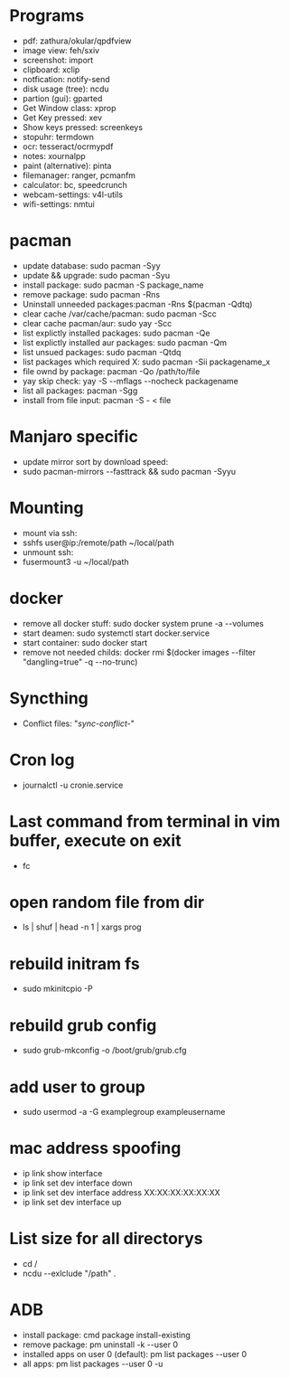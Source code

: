# Programs
* pdf: zathura/okular/qpdfview
* image view: feh/sxiv
* screenshot: import
* clipboard: xclip
* notfication: notify-send
* disk usage (tree): ncdu
* partion (gui): gparted
* Get Window class: xprop
* Get Key pressed: xev
* Show keys pressed: screenkeys
* stopuhr: termdown
* ocr: tesseract/ocrmypdf
* notes: xournalpp
* paint (alternative): pinta
* filemanager: ranger, pcmanfm
* calculator: bc, speedcrunch
* webcam-settings: v4l-utils
* wifi-settings: nmtui

# pacman
* update database: sudo pacman -Syy
* update && upgrade: sudo pacman -Syu
* install package: sudo pacman -S package_name
* remove package: sudo pacman -Rns
* Uninstall unneeded packages:pacman -Rns $(pacman -Qdtq)
* clear cache /var/cache/pacman: sudo pacman -Scc
* clear cache pacman/aur: sudo yay -Scc
* list explictly installed packages: sudo pacman -Qe
* list explictly installed aur packages: sudo pacman -Qm
* list unsued packages: sudo pacman -Qtdq
* list packages which required X: sudo pacman -Sii packagename_x
* file ownd by package: pacman -Qo /path/to/file
* yay skip check: yay -S --mflags --nocheck packagename
* list all packages: pacman -Sgg
* install from file input: pacman -S - < file

# Manjaro specific
+ update mirror sort by download speed:
+ sudo pacman-mirrors --fasttrack && sudo pacman -Syyu

# Mounting
* mount via ssh:
* sshfs user@ip:/remote/path ~/local/path
* unmount ssh:
* fusermount3 -u ~/local/path

# docker
* remove all docker stuff: sudo docker system prune -a --volumes
* start deamen: sudo systemctl start docker.service
* start container: sudo docker start <id>
* remove not needed childs: docker rmi $(docker images --filter "dangling=true" -q --no-trunc)

# Syncthing
* Conflict files: "*sync-conflict-*"

# Cron log
* journalctl -u cronie.service

# Last command from terminal in vim buffer, execute on exit
* fc

# open random file from dir
* ls | shuf | head -n 1 | xargs prog

# rebuild initram fs
* sudo mkinitcpio -P

# rebuild grub config
* sudo grub-mkconfig -o /boot/grub/grub.cfg

# add user to group
* sudo usermod -a -G examplegroup exampleusername

# mac address spoofing
* ip link show interface
* ip link set dev interface down
* ip link set dev interface address XX:XX:XX:XX:XX:XX
* ip link set dev interface up

# List size for all directorys
* cd /
* ncdu --exlclude "/path" .

# ADB
* install package: cmd package install-existing <package>
* remove package: pm uninstall -k --user 0 <package>
* installed apps on user 0 (default): pm list packages --user 0
* all apps: pm list packages --user 0 -u

